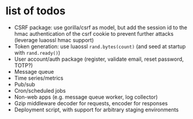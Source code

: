 # list of todos

* CSRF package: use gorilla/csrf as model, but add the session id to the hmac authentication of the csrf cookie to prevent further attacks (leverage luaossl hmac support)
* Token generation: use luaossl `rand.bytes(count)` (and seed at startup with `rand.ready()`)
* User account/auth package (register, validate email, reset password, TOTP?)
* Message queue
* Time series/metrics
* Pub/sub
* Cron/scheduled jobs
* Non-web apps (e.g. message queue worker, log collector)
* Gzip middleware decoder for requests, encoder for responses
* Deployment script, with support for arbitrary staging environments
